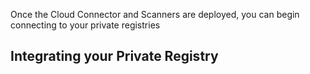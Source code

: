 Once the Cloud Connector and Scanners are deployed, you can begin connecting to your private registries

## Integrating your Private Registry
